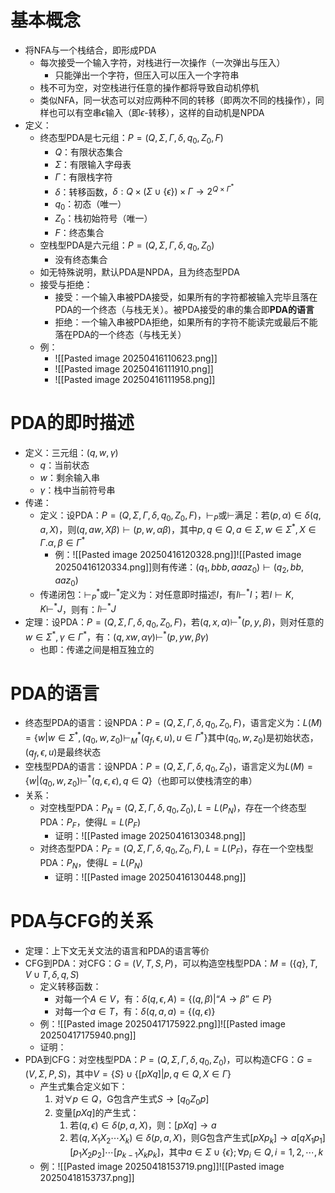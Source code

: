 # 基本概念
- 将NFA与一个栈结合，即形成PDA
	- 每次接受一个输入字符，对栈进行一次操作（一次弹出与压入）
		- 只能弹出一个字符，但压入可以压入一个字符串
	- 栈不可为空，对空栈进行任意的操作都将导致自动机停机
	- 类似NFA，同一状态可以对应两种不同的转移（即两次不同的栈操作），同样也可以有空串$\epsilon$输入（即$\epsilon$-转移），这样的自动机是NPDA
- 定义：
	- 终态型PDA是七元组：$P=(Q,\Sigma,\Gamma,\delta,q_0,Z_0,F)$
		- $Q$：有限状态集合
		- $\Sigma$：有限输入字母表
		- $\Gamma$：有限栈字符
		- $\delta$：转移函数，$\delta:Q\times (\Sigma\cup\{\epsilon\})\times\Gamma\rightarrow 2^{Q\times\Gamma^*}$
		- $q_0$：初态（唯一）
		- $Z_0$：栈初始符号（唯一）
		- $F$：终态集合
	- 空栈型PDA是六元组：$P=(Q,\Sigma,\Gamma,\delta,q_0,Z_0)$
		- 没有终态集合
	- 如无特殊说明，默认PDA是NPDA，且为终态型PDA
	- 接受与拒绝：
		- 接受：一个输入串被PDA接受，如果所有的字符都被输入完毕且落在PDA的一个终态（与栈无关）。被PDA接受的串的集合即**PDA的语言**
		- 拒绝：一个输入串被PDA拒绝，如果所有的字符不能读完或最后不能落在PDA的一个终态（与栈无关）
	- 例：
		- ![[Pasted image 20250416110623.png]]
		- ![[Pasted image 20250416111910.png]]
		- ![[Pasted image 20250416111958.png]]
# PDA的即时描述
- 定义：三元组：$(q,w,\gamma)$
	- $q$：当前状态
	- $w$：剩余输入串
	- $\gamma$：栈中当前符号串
- 传递：
	- 定义：设PDA：$P=(Q,\Sigma,\Gamma,\delta,q_0,Z_0,F)$，$\vdash_P$或$\vdash$满足：若$(p,\alpha)\in\delta(q,a,X)$，则$(q,aw,X\beta)\vdash(p,w,\alpha\beta)$，其中$p,q\in Q,a\in \Sigma,w\in \Sigma^*,X\in \Gamma.\alpha,\beta\in\Gamma^*$
		- 例：![[Pasted image 20250416120328.png]]![[Pasted image 20250416120334.png]]则有传递：$(q_1,bbb,aaaz_0)\vdash(q_2,bb,aaz_0)$
	- 传递闭包：$\vdash_P^*$或$\vdash^*$定义为：对任意即时描述$I$，有$I\vdash^*I$；若$I\vdash K,K\vdash^*J$，则有：$I\vdash^*J$
- 定理：设PDA：$P=(Q,\Sigma,\Gamma,\delta,q_0,Z_0,F)$，若$(q,x,\alpha)\vdash^*(p,y,\beta)$，则对任意的$w\in\Sigma^*,\gamma\in\Gamma^*$，有：$(q,xw,\alpha\gamma)\vdash^*(p,yw,\beta\gamma)$
	- 也即：传递之间是相互独立的
# PDA的语言
- 终态型PDA的语言：设NPDA：$P=(Q,\Sigma,\Gamma,\delta,q_0,Z_0,F)$，语言定义为：$L(M)=\{w|w\in\Sigma^*,(q_0,w,z_0)\vdash_M^*(q_f,\epsilon,u),u\in\Gamma^*\}$其中$(q_0,w,z_0)$是初始状态，$(q_f,\epsilon,u)$是最终状态
- 空栈型PDA的语言：设NPDA：$P=(Q,\Sigma,\Gamma,\delta,q_0,Z_0)$，语言定义为$L(M)=\{w|(q_0,w,z_0)\vdash^*(q,\epsilon,\epsilon),q\in Q\}$（也即可以使栈清空的串）
- 关系：
	- 对空栈型PDA：$P_N=(Q,\Sigma,\Gamma,\delta,q_0,Z_0),L=L(P_N)$，存在一个终态型PDA：$P_F$，使得$L=L(P_F)$
		- 证明：![[Pasted image 20250416130348.png]]
	- 对终态型PDA：$P_F=(Q,\Sigma,\Gamma,\delta,q_0,Z_0,F),L=L(P_F)$，存在一个空栈型PDA：$P_N$，使得$L=L(P_N)$
		- 证明：![[Pasted image 20250416130448.png]]
# PDA与CFG的关系
- 定理：上下文无关文法的语言和PDA的语言等价
- CFG到PDA：对CFG：$G=(V,T,S,P)$，可以构造空栈型PDA：$M=(\{q\},T,V\cup T,\delta,q,S)$
	- 定义转移函数：
		- 对每一个$A\in V$，有：$\delta(q,\epsilon,A)=\{(q,\beta)|\text{“}A\rightarrow \beta\text{”}\in P\}$
		- 对每一个$a\in T$，有：$\delta(q,a,a)=\{(q,\epsilon)\}$
	- 例：![[Pasted image 20250417175922.png]]![[Pasted image 20250417175940.png]]
	- 证明：
- PDA到CFG：对空栈型PDA：$P=(Q,\Sigma,\Gamma,\delta,q_0,Z_0)$，可以构造CFG：$G=(V,\Sigma,P,S)$，其中$V=\{S\}\cup\{[pX q]|p,q\in Q,X\in \Gamma\}$
	- 产生式集合定义如下：
		1. 对$\forall p\in Q$，G包含产生式$S\rightarrow [q_0Z_0p]$
		2. 变量$[pXq]$的产生式：
			1) 若$(q,\epsilon)\in \delta(p,a,X)$，则：$[pXq]\rightarrow a$
			2) 若$(q,X_1X_2\cdots X_k)\in \delta(p,a,X)$，则G包含产生式$[pXp_k]\rightarrow a[qX_1p_1][p_1X_2p_2]\cdots[p_{k-1}X_kp_k]$，其中$a\in \Sigma\cup\{\epsilon\};\forall p_i\in Q,i=1,2,\cdots,k$
	- 例：![[Pasted image 20250418153719.png]]![[Pasted image 20250418153737.png]]